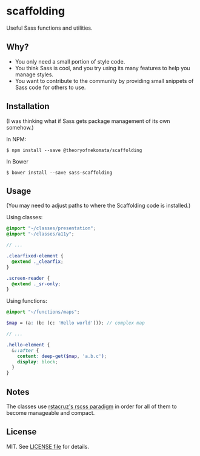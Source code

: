 # scaffolding

Useful Sass functions and utilities.

## Why?

- You only need a small portion of style code.
- You think Sass is cool, and you try using its many features to help you manage styles.
- You want to contribute to the community by providing small snippets of Sass code for others to use.

## Installation

(I was thinking what if Sass gets package management of its own somehow.)

In NPM:

    $ npm install --save @theoryofnekomata/scaffolding

In Bower

    $ bower install --save sass-scaffolding

## Usage

(You may need to adjust paths to where the Scaffolding code is installed.)

Using classes:

```scss
@import "~/classes/presentation";
@import "~/classes/a11y";

// ...

.clearfixed-element {
  @extend ._clearfix;
}

.screen-reader {
  @extend ._sr-only;
}
```

Using functions:

```scss
@import "~/functions/maps";

$map = (a: (b: (c: 'Hello world'))); // complex map

// ...

.hello-element {
  &::after {
    content: deep-get($map, 'a.b.c');
    display: block;
  }
}
```

## Notes

The classes use [rstacruz's rscss paradigm](https://github.com/rstacruz/rscss) in order for all of them to become manageable
and compact.

## License

MIT. See [LICENSE file](https://github.com/Temoto-kun/scaffolding/blob/master/LICENSE) for details.
